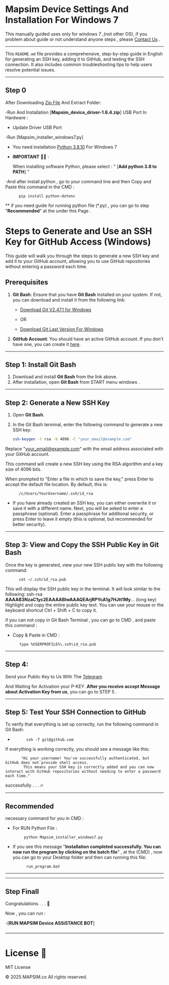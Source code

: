 # Mapsim Device Settings And Installation For Windows 7

This manually guided uses only for windows 7 ,(not other OS), if you problem about guide or not understand anyone steps , please  [Contact Us](https://telegram.me/Tarantula_trade_chBot?start=5580469558) .

---


This `README.md` file provides a comprehensive, step-by-step guide in English for generating an SSH key, adding it to GitHub, and testing the SSH connection. It also includes common troubleshooting tips to help users resolve potential issues.

---

## Step 0      

After Downloading [Zip File](https://github.com/MAPSIM-co/Mapsim_Windows7_Device/archive/refs/heads/main.zip) And Extract Folder:

-Run And Installation [**Mapsim_device_driver-1.6.4.zip**] USB Port In Hardware :


* Update Driver USB Port 

-Run [Mapsim_installer_windows7.py]

- You need installation [Python 3.8.10](https://www.python.org/ftp/python/3.8.10/python-3.8.10.exe) For Windows 7

- **IMPORTANT** 🚨🚨 : 

  When installing software Python, please select : " [**Add python 3.8 to PATH**] "

-And after install python , go to your command line and then Copy and Paste this command in the CMD :
          
          pip install python-dotenv

** if you need guide for running python file (*.py) , you can go to step "**Recommended**" at the under this Page .


# Steps to Generate and Use an SSH Key for GitHub Access (Windows)

This guide will walk you through the steps to generate a new SSH key and add it to your GitHub account, allowing you to use GitHub repositories without entering a password each time.

## Prerequisites

1. **Git Bash**: Ensure that you have **Git Bash** installed on your system. If not, you can download and install it from the following link:
   
   - [Download Git V2.47.1 for Windows](https://github.com/git-for-windows/git/releases/download/v2.47.1.windows.1/Git-2.47.1-32-bit.exe)
     
   - OR
     
   - [Download Git Last Version For Windows](https://git-scm.com/)
     

3. **GitHub Account**: You should have an active GitHub account. If you don't have one, you can create it [here](https://github.com/join).

---

## Step 1: Install Git Bash

1. Download and install **Git Bash** from the link above.
2. After installation, open **Git Bash** from START menu windows .

---

## Step 2: Generate a New SSH Key

1. Open **Git Bash**.

2. In the Git Bash terminal, enter the following command to generate a new SSH key:

   ```bash
   ssh-keygen -t rsa -b 4096 -C "your_email@example.com"

Replace "your_email@example.com" with the email address associated with your GitHub account.

This command will create a new SSH key using the RSA algorithm and a key size of 4096 bits.

When prompted to "Enter a file in which to save the key," press Enter to accept the default file location. By default, this is:

          /c/Users/YourUsername/.ssh/id_rsa

* If you have already created an SSH key, you can either overwrite it or save it with a different name.
Next, you will be asked to enter a passphrase (optional). Enter a passphrase for additional security, or press Enter to leave it empty (this is optional, but recommended for better security).

---

## Step 3: View and Copy the SSH Public Key in Git Bash


Once the key is generated, view your new SSH public key with the following command:

          cat ~/.ssh/id_rsa.pub

This will display the SSH public key in the terminal. It will look similar to the following:
ssh-rsa **AAAAB3NzaC1yc2EAAAABIwAAAQEArjRPYcA1g7HJtt1My**... (long key)
Highlight and copy the entire public key text. You can use your mouse or the keyboard shortcut Ctrl + Shift + C to copy it.

if you can not copy in Git Bash Terminal , you can go to CMD , and paste this command :

 - Copy & Paste in CMD :

          type %USERPROFILE%\.ssh\id_rsa.pub


---

## Step 4: 

Send your Public Key to Us With The [Telegram](https://telegram.me/Tarantula_trade_chBot?start=5580469558) 

And Waiting for Activation your P-KEY .**After you receive accept Message about Activation Key from us**, you can go to STEP 5 .

---

## Step 5: Test Your SSH Connection to GitHub

To verify that everything is set up correctly, run the following command in Git Bash:

-           ssh -T git@github.com

If everything is working correctly, you should see a message like this:

           "Hi your_username! You've successfully authenticated, but GitHub does not provide shell access.
            This means your SSH key is correctly added and you can now interact with GitHub repositories without needing to enter a password each time."

successfully . . . 🔥

---

## Recommended

necessary command  for you in CMD :

- For RUN Python File :

           python Mapsim_installer_windows7.py

- If you see this message "**Installation completed successfully. You can now run the program by clicking on the batch file**" , at the (CMD) , now you can go to your Desktop folder and then can running this file:

            run_program.bat

---
---

## Step Finall 

  Congratulations . . . 🎉

  Now , you can run :

   -[**RUN MAPSIM Device ASSiSTANCE BOT**]

————————————————————————————————————

# License 📝

MIT License

&copy; 2025 MAPSIM.co  All rights reserved.


